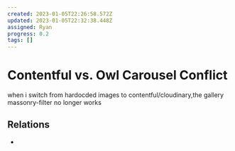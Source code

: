 ```yaml
---
created: 2023-01-05T22:26:58.572Z
updated: 2023-01-05T22:32:38.448Z
assigned: Ryan
progress: 0.2
tags: []
---
```


# Contentful vs. Owl Carousel Conflict

when i switch from hardocded images to contentful/cloudinary,the gallery massonry-filter no longer works

## Relations

- [](.md)
